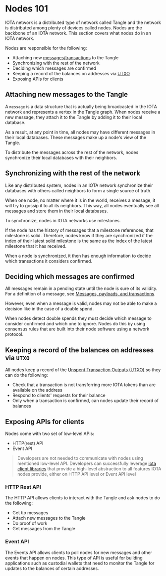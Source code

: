 # Nodes 101
IOTA network is a distributed type of network called Tangle and the network is distributed among plenty of devices called nodes. Nodes are the backbone of an IOTA network. This section covers what nodes do in an IOTA network.

Nodes are responsible for the following:
* Attaching new [messages/transactions](https://chrysalis.docs.iota.org/guides/dev_guide.html#messages-payloads-and-transactions) to the Tangle
* Synchronizing with the rest of the network
* Deciding which messages are confirmed
* Keeping a record of the balances on addresses via [UTXO](https://chrysalis.docs.iota.org/guides/dev_guide.html#unspent-transaction-output-utxo)
* Exposing APIs for clients

## Attaching new messages to the Tangle
A `message` is a data structure that is actually being broadcasted in the IOTA network and represents a vertex in the Tangle graph. When nodes receive a new message, they attach it to the Tangle by adding it to their local database.

As a result, at any point in time, all nodes may have different messages in their local databases. These messages make up a node's view of the Tangle.

To distribute the messages across the rest of the network, nodes synchronize their local databases with their neighbors.

## Synchronizing with the rest of the network
Like any distributed system, nodes in an IOTA network synchronize their databases with others called neighbors to form a single source of truth.

When one node, no matter where it is in the world, receives a message, it will try to gossip it to all its neighbors. This way, all nodes eventually see all messages and store them in their local databases.

To synchronize, nodes in IOTA networks use milestones.

If the node has the history of messages that a milestone references, that milestone is solid. Therefore, nodes know if they are synchronized if the index of their latest solid milestone is the same as the index of the latest milestone that it has received.

When a node is synchronized, it then has enough information to decide which transactions it considers confirmed.

## Deciding which messages are confirmed
All messages remain in a pending state until the node is sure of its validity. For a definition of a message, see [Messages, payloads, and transactions](https://chrysalis.docs.iota.org/guides/dev_guide.html#messages-payloads-and-transactions).

However, even when a message is valid, nodes may not be able to make a decision like in the case of a double spend.

When nodes detect double spends they must decide which message to consider confirmed and which one to ignore. Nodes do this by using consensus rules that are built into their node software using a network protocol.

## Keeping a record of the balances on addresses via `UTXO`
All nodes keep a record of the [Unspent Transaction Outputs (UTXO)](https://chrysalis.docs.iota.org/guides/dev_guide.html#unspent-transaction-output-utxo) so they can do the following:
* Check that a transaction is not transferring more IOTA tokens than are available on the address
* Respond to clients' requests for their balance
* Only when a transaction is confirmed, can nodes update their record of balances

## Exposing APIs for clients
Nodes come with two set of low-level APIs:
* HTTP(rest) API
* Event API

> Developers are not needed to communicate with nodes using mentioned low-level API. Developers can successfully leverage [iota client libraries](https://chrysalis.docs.iota.org/libraries/overview.html) that provide a high-level abstraction to all features IOTA nodes provide, either on HTTP API level or Event API level

### HTTP Rest API
The HTTP API allows clients to interact with the Tangle and ask nodes to do the following:
* Get tip messages
* Attach new messages to the Tangle
* Do proof of work
* Get messages from the Tangle

### Event API
The Events API allows clients to poll nodes for new messages and other events that happen on nodes. This type of API is useful for building applications such as custodial wallets that need to monitor the Tangle for updates to the balances of certain addresses.
